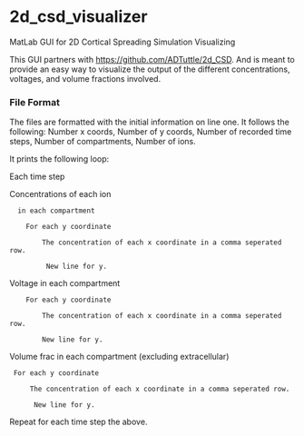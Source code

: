 # 2d_csd_visualizer
MatLab GUI for 2D Cortical Spreading Simulation Visualizing


This GUI partners with https://github.com/ADTuttle/2d_CSD. And is meant to provide an easy way to visualize the output of the different concentrations, voltages, and volume fractions involved.


### File Format
The files are formatted with the initial information on line one. It follows the following:
Number x coords, Number of y coords, Number of recorded time steps, Number of compartments, Number of ions.

It prints the following loop:

Each time step

  Concentrations of each ion
  
      in each compartment
      
        For each y coordinate
        
            The concentration of each x coordinate in a comma seperated row.
            
             New line for y.
             
  Voltage in each compartment
  
        For each y coordinate
        
            The concentration of each x coordinate in a comma seperated row.
            
            New line for y.
            
  Volume frac in each compartment (excluding extracellular)
  
     For each y coordinate
     
         The concentration of each x coordinate in a comma seperated row.
         
          New line for y.
          
          
Repeat for each time step the above.
